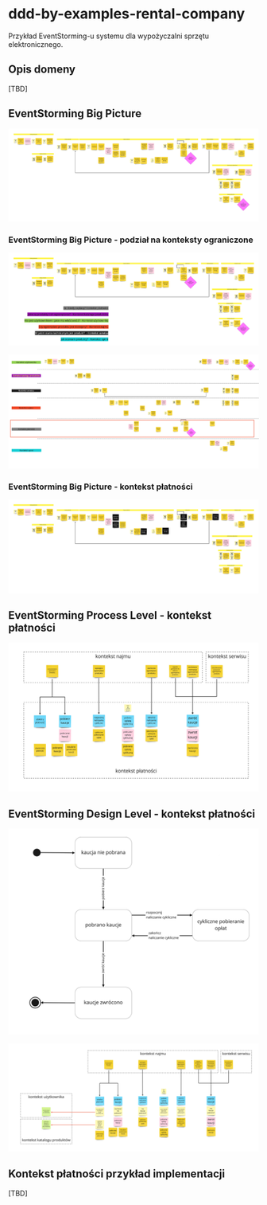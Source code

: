 # ddd-by-examples-rental-company
Przykład EventStorming-u systemu dla wypożyczalni sprzętu elektronicznego.

## Opis domeny 

[TBD]

## EventStorming Big Picture

![](images/eventstorming_1_big_picture.jpg)

### EventStorming Big Picture - podział na konteksty ograniczone

![](images/eventstorming_2_context_division.jpg)

![](images/eventstorming_3_context_divison_horizontal.jpg)

### EventStorming Big Picture - kontekst płatności 

![](images/eventstorming_4_payment_context_overview.jpg)

## EventStorming Process Level - kontekst płatności

![](images/eventstorming_5_payment_context_process_level.jpg)

## EventStorming Design Level - kontekst płatności

![](images/eventstorming_6_payment_aggregate_state_machine.jpg)

![](images/eventstorming_7_payment_context_design_level.jpg)

## Kontekst płatności przykład implementacji

[TBD]
